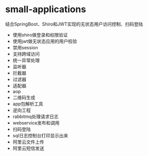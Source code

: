 # small-applications

结合SpringBoot、Shiro和JWT实现的无状态用户访问控制、扫码登陆
- 使用shiro做登录和权限验证
- 使用jwt做无状态应用的用户校验
- 禁用session
- 支持跨域访问
- 统一异常处理
- 监听器
- 拦截器
- 过滤器
- 适配器
- aop
- 二维码生成
- app包解析工具
- 逆向工程
- rabbitmq处理请求日志
- webservice发布和调用
- 扫码登陆
- sql日志控制台打印显示出来
- 阿里云文件上传
- 阿里云短信发送